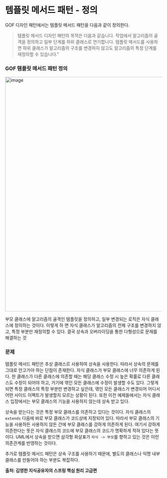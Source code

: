 # 템플릿 메서드 패턴 - 정의
GOF 디자인 패턴에서는 템플릿 메서드 패턴을 다음과 같이 정의한다.

> 템플릿 메서드 디자인 패턴의 목적은 다음과 같습니다. 작업에서 알고리즘의 골격을 정의하고 일부 단계를 하위 클래스로 연기합니다. 템플릿 메서드를 사용하면 하위 클래스가 알고리즘의 구조를 변경하지 않고도 알고리즘의 특정 단계를 재정의할 수 있습니다."

### GOF 템플릿 메서드 패턴 정의
<img width="753" alt="image" src="https://github.com/rhqudco/Spring-advance/assets/55828130/9af1894c-f07d-40cb-8e19-de4a20af967d">

부모 클래스에 알고리즘의 골격인 템플릿을 정의하고, 일부 변경되는 로직은 자식 클래스에 정의하는 것이다.
이렇게 하 면 자식 클래스가 알고리즘의 전체 구조를 변경하지 않고, 특정 부분만 재정의할 수 있다.
결국 상속과 오버라이딩을 통한 다형성으로 문제를 해결하는 것

### 문제
템플릿 메서드 패턴은 추상 클래스르 사용하여 상속을 사용한다. 따라서 상속의 문제를 그대로 안고가야 하는 단점이 존재한다.
자식 클래스가 부모 클래스에 너무 의존하게 된다. 한 클래스가 다른 클래스에 의존할 때는 해당 클래스 수정 시 높은 확률로 다른 클래스도 수정이 되어야 하고, 거기에 엮인 모든 클래스에 수정이 발생할 수도 있다.
그렇게 되면 특정 클래스의 특정 부분만 변경하고 싶은데, 엮인 모든 클래스가 변경되어 어디서 어떤 사이드 이펙트가 발생할지 모르는 상황이 된다.
또한 이전 예제들에서는 자식 클래스 입장에서는 부모 클래스의 기능을 사용하지 않는데 상속 받고 있다.

상속을 받는다는 것은 특정 부모 클래스를 의존하고 있다는 것이다.
자식 클래스의 `extends` 다음에 바로 부모 클래스가 코드상에 지정되어 있다.
따라서 부모 클래스의 기능을 사용하든 사용하지 않든 간에 부모 클래스를 강하게 의존하게 된다.
여기서 강하게 의존한다는 뜻은 자식 클래스의 코드에 부모 클래스의 코드가 명확하게 적혀 있다는 뜻이다.
UML에서 상속을 받으면 삼각형 화살표가 `자식 -> 부모`를 향하고 있는 것은 이런 의존관계를 반영하는 것이다.

추가로 템플릿 메서드 패턴은 상속 구조를 사용하기 때문에, 별도의 클래스나 익명 내부 클래스를 만들어야 하는 부분도 복잡하다.

__출처: 김영한 지식공유자의 스프링 핵심 원리 고급편__